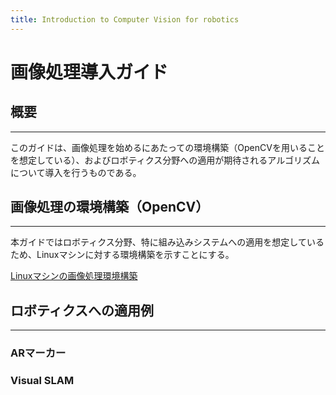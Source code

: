 ```yaml
---
title: Introduction to Computer Vision for robotics
---
```


# 画像処理導入ガイド

## 概要
---

このガイドは、画像処理を始めるにあたっての環境構築（OpenCVを用いることを想定している）、およびロボティクス分野への適用が期待されるアルゴリズムについて導入を行うものである。

## 画像処理の環境構築（OpenCV）
---

本ガイドではロボティクス分野、特に組み込みシステムへの適用を想定しているため、Linuxマシンに対する環境構築を示すことにする。

[Linuxマシンの画像処理環境構築](setup.html)

## ロボティクスへの適用例
---

### ARマーカー

### Visual SLAM